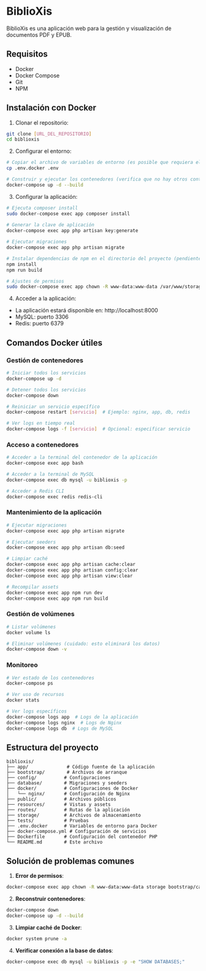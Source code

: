 # BiblioXis

BiblioXis es una aplicación web para la gestión y visualización de documentos PDF y EPUB.

## Requisitos

- Docker
- Docker Compose
- Git
- NPM

## Instalación con Docker

1. Clonar el repositorio:
```bash
git clone [URL_DEL_REPOSITORIO]
cd biblioxis
```

2. Configurar el entorno:
```bash
# Copiar el archivo de variables de entorno (es posible que requiera el uso del comando 'sudo' si no has includio tu usuario en el grupo Docker)
cp .env.docker .env

# Construir y ejecutar los contenedores (verifica que no hay otros contenedores de docker que usen puertos como el 3306 o el 8000)
docker-compose up -d --build
```

3. Configurar la aplicación:
```bash
# Ejecuta composer install
sudo docker-compose exec app composer install
 
# Generar la clave de aplicación
docker-compose exec app php artisan key:generate

# Ejecutar migraciones
docker-compose exec app php artisan migrate

# Instalar dependencias de npm en el directorio del proyecto (pendiente añadir npm al contendor para poder hacer docker-compose exec app)
npm install
npm run build

# Ajustes de permisos
sudo docker-compose exec app chown -R www-data:www-data /var/www/storage /var/www/bootstrap/cache

```

4. Acceder a la aplicación:
- La aplicación estará disponible en: http://localhost:8000
- MySQL: puerto 3306
- Redis: puerto 6379

## Comandos Docker útiles

### Gestión de contenedores
```bash
# Iniciar todos los servicios
docker-compose up -d

# Detener todos los servicios
docker-compose down

# Reiniciar un servicio específico
docker-compose restart [servicio]  # Ejemplo: nginx, app, db, redis

# Ver logs en tiempo real
docker-compose logs -f [servicio]  # Opcional: especificar servicio
```

### Acceso a contenedores
```bash
# Acceder a la terminal del contenedor de la aplicación
docker-compose exec app bash

# Acceder a la terminal de MySQL
docker-compose exec db mysql -u biblioxis -p

# Acceder a Redis CLI
docker-compose exec redis redis-cli
```

### Mantenimiento de la aplicación
```bash
# Ejecutar migraciones
docker-compose exec app php artisan migrate

# Ejecutar seeders
docker-compose exec app php artisan db:seed

# Limpiar caché
docker-compose exec app php artisan cache:clear
docker-compose exec app php artisan config:clear
docker-compose exec app php artisan view:clear

# Recompilar assets
docker-compose exec app npm run dev
docker-compose exec app npm run build
```

### Gestión de volúmenes
```bash
# Listar volúmenes
docker volume ls

# Eliminar volúmenes (cuidado: esto eliminará los datos)
docker-compose down -v
```

### Monitoreo
```bash
# Ver estado de los contenedores
docker-compose ps

# Ver uso de recursos
docker stats

# Ver logs específicos
docker-compose logs app  # Logs de la aplicación
docker-compose logs nginx  # Logs de Nginx
docker-compose logs db  # Logs de MySQL
```

## Estructura del proyecto

```
biblioxis/
├── app/              # Código fuente de la aplicación
├── bootstrap/        # Archivos de arranque
├── config/          # Configuraciones
├── database/        # Migraciones y seeders
├── docker/          # Configuraciones de Docker
│   └── nginx/       # Configuración de Nginx
├── public/          # Archivos públicos
├── resources/       # Vistas y assets
├── routes/          # Rutas de la aplicación
├── storage/         # Archivos de almacenamiento
├── tests/           # Pruebas
├── .env.docker      # Variables de entorno para Docker
├── docker-compose.yml # Configuración de servicios
├── Dockerfile       # Configuración del contenedor PHP
└── README.md        # Este archivo
```

## Solución de problemas comunes

1. **Error de permisos**:
```bash
docker-compose exec app chown -R www-data:www-data storage bootstrap/cache
```

2. **Reconstruir contenedores**:
```bash
docker-compose down
docker-compose up -d --build
```

3. **Limpiar caché de Docker**:
```bash
docker system prune -a
```

4. **Verificar conexión a la base de datos**:
```bash
docker-compose exec db mysql -u biblioxis -p -e "SHOW DATABASES;"
```
